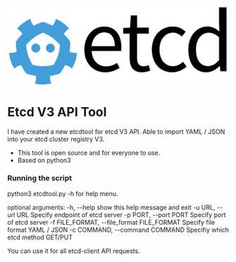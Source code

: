 ![alt text](https://raw.githubusercontent.com/cncf/artwork/master/projects/etcd/horizontal/color/etcd-horizontal-color.png)



# Etcd V3 API Tool 
I have created a new etcdtool for etcd V3 API.
Able to import YAML / JSON into your etcd cluster registry V3.

- This tool is open source and for everyone to use.
- Based on python3


### Running the script
  python3 etcdtool.py -h for help menu.
  
  
optional arguments:
  -h, --help            show this help message and exit
  -u URL, --url URL     Specify endpoint of etcd server
  -p PORT, --port PORT  Specify port of etcd server
  -f FILE_FORMAT, --file_format FILE_FORMAT
                        Specify file format YAML / JSON
  -c COMMAND, --command COMMAND
                        Specifiy which etcd method GET/PUT
  
  You can use it for all etcd-client API requests.
  
